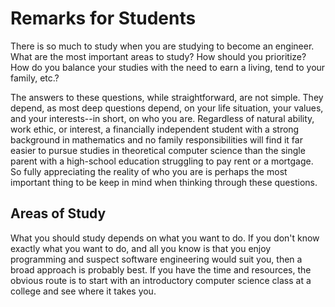 # Remarks for Students

There is so much to study when you are studying to become an engineer. What are
the most important areas to study? How should you prioritize? How do you balance
your studies with the need to earn a living, tend to your family, etc.?

The answers to these questions, while straightforward, are not simple. They
depend, as most deep questions depend, on your life situation, your values, and
your interests--in short, on who you are. Regardless of natural ability, work
ethic, or interest, a financially independent student with a strong background
in mathematics and no family responsibilities will find it far easier to pursue
studies in theoretical computer science than the single parent with a
high-school education struggling to pay rent or a mortgage. So fully
appreciating the reality of who you are is perhaps the most important thing to
be keep in mind when thinking through these questions.

## Areas of Study

What you should study depends on what you want to do. If you don't know exactly
what you want to do, and all you know is that you enjoy programming and suspect
software engineering would suit you, then a broad approach is probably best. If
you have the time and resources, the obvious route is to start with an
introductory computer science class at a college and see where it takes you.


